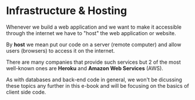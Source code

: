 # Infrastructure & Hosting

Whenever we build a web application and we want to make it accessible through the internet we have to "host" the web application or website. 

By __host__ we mean put our code on a server (remote computer) and allow users (browsers) to access it on the internet.

There are many companies that provide such services but 2 of the most well-known ones are __Heroku__ and __Amazon Web Services__ (AWS).

As with databases and back-end code in general, we won't be dicussing these topics any further in this e-book and will be focusing on the basics of client side code.